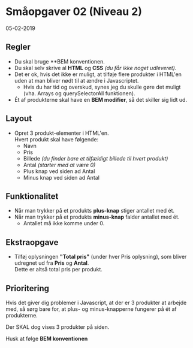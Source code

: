 # Småopgaver 02 (Niveau 2)

05-02-2019

## Regler

* Du skal bruge **BEM konventionen.
* Du skal selv skrive al **HTML** og **CSS** *(du får ikke noget udleveret)*.
* Det er ok, hvis det ikke er muligt, at tilføje flere produkter i HTML'en uden at man bliver nødt til at ændre i Javascriptet.
	* Hvis du har tid og overskud, synes jeg du skulle gøre det muligt (vha. Arrays og querySelectorAll funktionen).
* Ét af produkterne skal have en **BEM modifier**, så det skiller sig lidt ud.

## Layout

* Opret 3 produkt-elementer i HTML'en.<br>
Hvert produkt skal have følgende:
	* Navn
	* Pris
	* Billede  *(du finder bare et tilfældigt billede til hvert produkt)*
	* Antal  *(starter med at være 0)*
	* Plus knap ved siden ad Antal
	* Minus knap ved siden ad Antal

## Funktionalitet

* Når man trykker på et produkts **plus-knap** stiger antallet med ét.
* Når man trykker på et produkts **minus-knap** falder antallet med ét.
	* Antallet må ikke komme under 0.

## Ekstraopgave

* Tilføj oplysningen **"Total pris"** (under hver Pris oplysning), som bliver udregnet ud fra **Pris** og **Antal**.<br>Dette er altså total pris per produkt.

## Prioritering

Hvis det giver dig problemer i Javascript, at der er 3 produkter at arbejde med, så sørg bare for, at plus- og minus-knapperne fungerer på ét af produkterne.

Der SKAL dog vises 3 produkter på siden.

Husk at følge **BEM konventionen**
